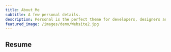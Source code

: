 ```yaml
---
title: About Me
subtitle: A few personal details.
description: Personal is the perfect theme for developers, designers and other creatives.
featured_image: /images/demo/Website2.jpg
---
```


## Resume

